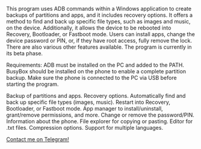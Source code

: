 This program uses ADB commands within a Windows application to create backups of partitions and apps, and it includes recovery options. It offers a method to find and back up specific file types, such as images and music, on the device. Additionally, it allows the device to be rebooted into Recovery, Bootloader, or Fastboot mode. Users can install apps, change the device password or PIN, or, if they have root access, fully remove the lock. There are also various other features available. The program is currently in its beta phase.


Requirements: ADB must be installed on the PC and added to the PATH. BusyBox should be installed on the phone to enable a complete partition backup. Make sure the phone is connected to the PC via USB before starting the program.

Backup of partitions and apps.
Recovery options.
Automatically find and back up specific file types (images, music).
Restart into Recovery, Bootloader, or Fastboot mode.
App manager to install/uninstall, grant/remove permissions, and more.
Change or remove the password/PIN.
Information about the phone.
File explorer for copying or pasting.
Editor for .txt files.
Compression options.
Support for multiple languages.


[Contact me on Telegram!](https://t.me/Escape089)
